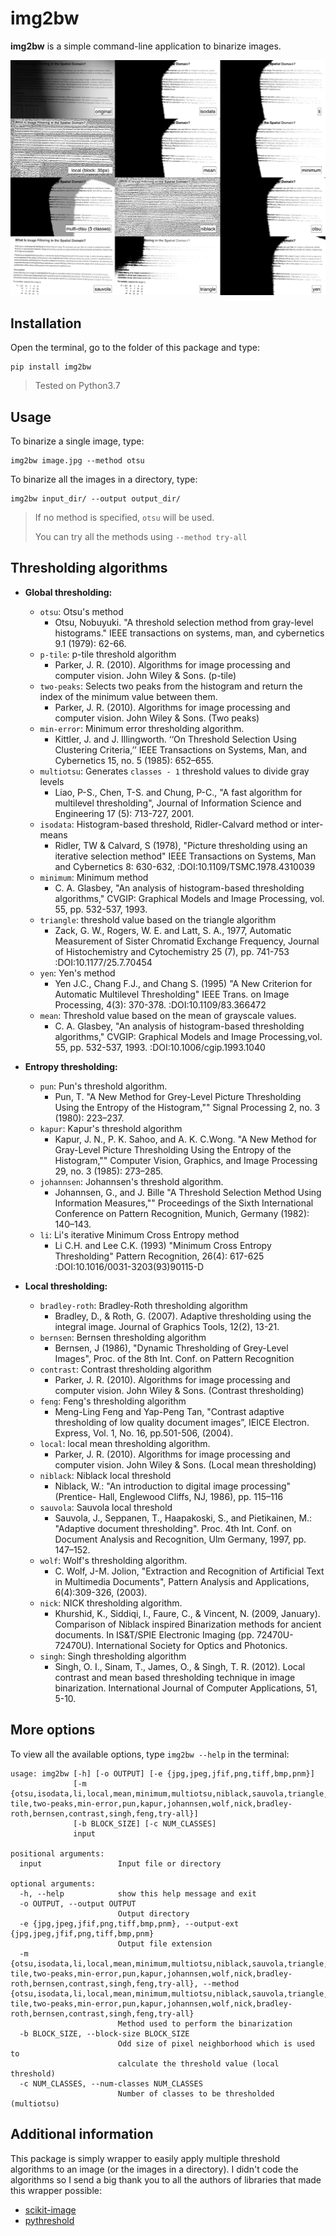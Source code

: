 # img2bw

**img2bw** is a simple command-line application to binarize images.

![](https://raw.githubusercontent.com/salvacarrion/img2bw/master/data/readme/montaje_small.jpg)


## Installation

Open the terminal, go to the folder of this package and type:

```
pip install img2bw
```

> Tested on Python3.7


## Usage


To binarize a single image, type:

```
img2bw image.jpg --method otsu
```

To binarize all the images in a directory, type:

```
img2bw input_dir/ --output output_dir/
```

> If no method is specified, `otsu` will be used.
>
> You can try all the methods using `--method try-all`


## Thresholding algorithms

- **Global thresholding:**
    - `otsu`: Otsu's method
        - Otsu, Nobuyuki. "A threshold selection method from gray-level histograms." IEEE transactions on systems, man, and cybernetics 9.1 (1979): 62-66.
    - `p-tile`: p-tile threshold algorithm
        - Parker, J. R. (2010). Algorithms for image processing and computer vision. John Wiley & Sons. (p-tile)
    - `two-peaks`: Selects two peaks from the histogram and return the index of the minimum value between them.
        - Parker, J. R. (2010). Algorithms for image processing and computer vision. John Wiley & Sons. (Two peaks)
    - `min-error`: Minimum error thresholding algorithm.
        - Kittler, J. and J. Illingworth. ‘‘On Threshold Selection Using Clustering Criteria,’’ IEEE Transactions on Systems, Man, and Cybernetics 15, no. 5 (1985): 652–655.
    - `multiotsu`: Generates `classes - 1` threshold values to divide gray levels 
        - Liao, P-S., Chen, T-S. and Chung, P-C., "A fast algorithm for multilevel thresholding", Journal of Information Science and  Engineering 17 (5): 713-727, 2001.
    - `isodata`: Histogram-based threshold, Ridler-Calvard method or inter-means
        - Ridler, TW & Calvard, S (1978), "Picture thresholding using an iterative selection method" IEEE Transactions on Systems, Man and Cybernetics 8: 630-632, :DOI:10.1109/TSMC.1978.4310039
    - `minimum`: Minimum method
        - C. A. Glasbey, "An analysis of histogram-based thresholding algorithms," CVGIP: Graphical Models and Image Processing, vol. 55, pp. 532-537, 1993.
    - `triangle`: threshold value based on the triangle algorithm
        - Zack, G. W., Rogers, W. E. and Latt, S. A., 1977, Automatic Measurement of Sister Chromatid Exchange Frequency,  Journal of Histochemistry and Cytochemistry 25 (7), pp. 741-753 :DOI:10.1177/25.7.70454
    - `yen`: Yen's method
        - Yen J.C., Chang F.J., and Chang S. (1995) "A New Criterion for Automatic Multilevel Thresholding" IEEE Trans. on Image Processing, 4(3): 370-378. :DOI:10.1109/83.366472
    - `mean`: Threshold value based on the mean of grayscale values.
        - C. A. Glasbey, "An analysis of histogram-based thresholding algorithms," CVGIP: Graphical Models and Image Processing,vol. 55, pp. 532-537, 1993. :DOI:10.1006/cgip.1993.1040
   
- **Entropy thresholding:**
    - `pun`: Pun's threshold algorithm.
        - Pun, T. "A New Method for Grey-Level Picture Thresholding Using the Entropy of the Histogram,"" Signal Processing 2, no. 3 (1980): 223–237.
    - `kapur`: Kapur's threshold algorithm
        - Kapur, J. N., P. K. Sahoo, and A. K. C.Wong. "A New Method for Gray-Level Picture Thresholding Using the Entropy of the Histogram,"" Computer Vision, Graphics, and Image Processing 29, no. 3 (1985): 273–285.
    - `johannsen`: Johannsen's threshold algorithm.
        - Johannsen, G., and J. Bille "A Threshold Selection Method Using Information Measures,"" Proceedings of the Sixth International Conference on Pattern Recognition, Munich, Germany (1982): 140–143.
    - `li`: Li's iterative Minimum Cross Entropy method
        - Li C.H. and Lee C.K. (1993) "Minimum Cross Entropy Thresholding" Pattern Recognition, 26(4): 617-625 :DOI:10.1016/0031-3203(93)90115-D

- **Local thresholding:**
    - `bradley-roth`: Bradley-Roth thresholding algorithm
        - Bradley, D., & Roth, G. (2007). Adaptive thresholding using the integral image. Journal of Graphics Tools, 12(2), 13-21.
    - `bernsen`: Bernsen thresholding algorithm
        - Bernsen, J (1986), "Dynamic Thresholding of Grey-Level Images", Proc. of the 8th Int. Conf. on Pattern Recognition
    - `contrast`: Contrast thresholding algorithm
        - Parker, J. R. (2010). Algorithms for image processing and computer vision. John Wiley & Sons. (Contrast thresholding)
    - `feng`: Feng's thresholding algorithm
        - Meng-Ling Feng and Yap-Peng Tan, "Contrast adaptive thresholding of low quality document images”, IEICE Electron. Express, Vol. 1, No. 16, pp.501-506, (2004).
    - `local`: local mean thresholding algorithm.
        - Parker, J. R. (2010). Algorithms for image processing and computer vision. John Wiley & Sons. (Local mean thresholding)
    - `niblack`: Niblack local threshold
        - Niblack, W.: "An introduction to digital image processing" (Prentice- Hall, Englewood Cliffs, NJ, 1986), pp. 115–116
    - `sauvola`: Sauvola local threshold
        - Sauvola, J., Seppanen, T., Haapakoski, S., and Pietikainen, M.: "Adaptive document thresholding". Proc. 4th Int. Conf. on Document Analysis and Recognition, Ulm Germany, 1997, pp. 147–152.
    - `wolf`: Wolf's thresholding algorithm.
        - C. Wolf, J-M. Jolion, "Extraction and Recognition of Artificial Text in Multimedia Documents", Pattern Analysis and Applications, 6(4):309-326, (2003).
    - `nick`: NICK thresholding algorithm.
        - Khurshid, K., Siddiqi, I., Faure, C., & Vincent, N. (2009, January). Comparison of Niblack inspired Binarization methods for ancient documents. In IS&T/SPIE Electronic Imaging (pp. 72470U-72470U). International Society for Optics and Photonics.
    - `singh`: Singh thresholding algorithm
        - Singh, O. I., Sinam, T., James, O., & Singh, T. R. (2012). Local contrast and mean based thresholding technique in image binarization. International Journal of Computer Applications, 51, 5-10.
   

## More options

To view all the available options, type `img2bw --help` in the terminal:

```
usage: img2bw [-h] [-o OUTPUT] [-e {jpg,jpeg,jfif,png,tiff,bmp,pnm}]
              [-m {otsu,isodata,li,local,mean,minimum,multiotsu,niblack,sauvola,triangle,yen,p-tile,two-peaks,min-error,pun,kapur,johannsen,wolf,nick,bradley-roth,bernsen,contrast,singh,feng,try-all}]
              [-b BLOCK_SIZE] [-c NUM_CLASSES]
              input

positional arguments:
  input                 Input file or directory

optional arguments:
  -h, --help            show this help message and exit
  -o OUTPUT, --output OUTPUT
                        Output directory
  -e {jpg,jpeg,jfif,png,tiff,bmp,pnm}, --output-ext {jpg,jpeg,jfif,png,tiff,bmp,pnm}
                        Output file extension
  -m {otsu,isodata,li,local,mean,minimum,multiotsu,niblack,sauvola,triangle,yen,p-tile,two-peaks,min-error,pun,kapur,johannsen,wolf,nick,bradley-roth,bernsen,contrast,singh,feng,try-all}, --method {otsu,isodata,li,local,mean,minimum,multiotsu,niblack,sauvola,triangle,yen,p-tile,two-peaks,min-error,pun,kapur,johannsen,wolf,nick,bradley-roth,bernsen,contrast,singh,feng,try-all}
                        Method used to perform the binarization
  -b BLOCK_SIZE, --block-size BLOCK_SIZE
                        Odd size of pixel neighborhood which is used to
                        calculate the threshold value (local threshold)
  -c NUM_CLASSES, --num-classes NUM_CLASSES
                        Number of classes to be thresholded (multiotsu)
```


## Additional information

This package is simply wrapper to easily apply multiple threshold algorithms to an image (or the images in a directory).
I didn't code the algorithms so I send a big thank you to all the authors of libraries that made this wrapper possible:

- [scikit-image](https://scikit-image.org/docs/dev/auto_examples/segmentation/plot_thresholding.html)
- [pythreshold](https://github.com/manuelaguadomtz/pythreshold)
